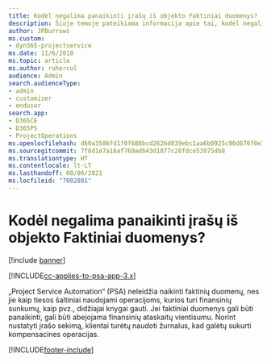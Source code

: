 ```yaml
---
title: Kodėl negalima panaikinti įrašų iš objekto Faktiniai duomenys?
description: Šioje temoje pateikiama informacija apie tai, kodėl negalima panaikinti įrašo iš faktinės reikšmės objekto.
author: JPBurrows
ms.custom:
- dyn365-projectservice
ms.date: 11/6/2018
ms.topic: article
ms.author: ruhercul
audience: Admin
search.audienceType:
- admin
- customizer
- enduser
search.app:
- D365CE
- D365PS
- ProjectOperations
ms.openlocfilehash: d60a3586fd1f0f688bcd2626d039ebc1aa6b0925c90d676f0e716400d8e8d6dd
ms.sourcegitcommit: 7f8d1e7a16af769adb43d1877c28fdce53975db8
ms.translationtype: HT
ms.contentlocale: lt-LT
ms.lasthandoff: 08/06/2021
ms.locfileid: "7002881"
---
```

# <a name="why-cant-i-delete-records-from-the-actuals-entity"></a>Kodėl negalima panaikinti įrašų iš objekto Faktiniai duomenys?

[!include [banner](../includes/psa-now-project-operations.md)]

[!INCLUDE[cc-applies-to-psa-app-3.x](../includes/cc-applies-to-psa-app-3x.md)]

„Project Service Automation“ (PSA) neleidžia naikinti faktinių duomenų, nes jie kaip tiesos šaltiniai naudojami operacijoms, kurios turi finansinių sunkumų, kaip pvz., didžiajai knygai gauti. Jei faktiniai duomenys gali būti panaikinti, gali būti abejojama finansinių ataskaitų vientisumu. Norint nustatyti įrašo sekimą, klientai turėtų naudoti žurnalus, kad galėtų sukurti kompensacines operacijas.



[!INCLUDE[footer-include](../includes/footer-banner.md)]